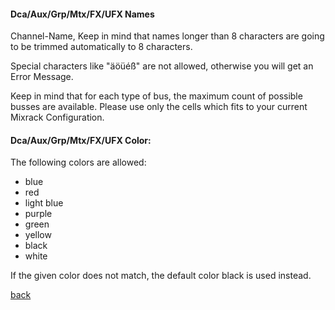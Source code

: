 #### Dca/Aux/Grp/Mtx/FX/UFX Names <br>
Channel-Name, Keep in mind that names longer than 8 characters are going to be trimmed automatically to 8 characters.

Special characters like "äöüéß" are not allowed, otherwise you will get an Error Message.

Keep in mind that for each type of bus, the maximum count of possible busses are available.
Please use only the cells which fits to your current Mixrack Configuration.

#### Dca/Aux/Grp/Mtx/FX/UFX Color: <br>

The following colors are allowed:
* blue
* red 
* light blue 
* purple 
* green 
* yellow 
* black
* white

If the given color does not match, the default color black is used instead.


[back](../../README.md)
